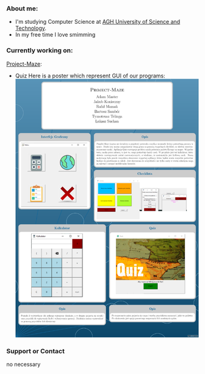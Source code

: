 ### About me:
* I'm studying Computer Science at [AGH University of Science and Technology](https://www.agh.edu.pl/).
* In my free time I love smimming

### Currently working on:
[Project-Maze](https://github.com/AGH-Narzedzia-Informatyczne/Project-Maze):
- Quiz
Here is a poster which represent GUI of our programs:
![Plakt Projektu](Poster_Projektu.png)

### Support or Contact
 no necessary

